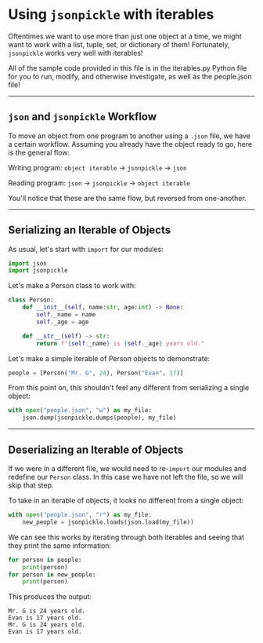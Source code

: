 # Using `jsonpickle` with iterables

Oftentimes we want to use more than just one object at a time, we might want to work with a list, tuple, set, or dictionary of them! Fortunately, `jsonpickle` works very well with iterables!

All of the sample code provided in this file is in the iterables.py Python file for you to run, modify, and otherwise investigate, as well as the people.json file!

---

## `json` and `jsonpickle` Workflow

To move an object from one program to another using a `.json` file, we have a certain workflow. Assuming you already have the object ready to go, here is the general flow:

Writing program:
`object iterable` -> `jsonpickle` -> `json`

Reading program:
`json` -> `jsonpickle` -> `object iterable`

You'll notice that these are the same flow, but reversed from one-another.

---

## Serializing an Iterable of Objects

As usual, let's start with `import` for our modules:

```python
import json
import jsonpickle
```

Let's make a Person class to work with:

```python
class Person:
    def __init__(self, name:str, age:int) -> None:
        self._name = name
        self._age = age

    def __str__(self) -> str:
        return f"{self._name} is {self._age} years old."
```

Let's make a simple iterable of Person objects to demonstrate:

```python
people = [Person("Mr. G", 24), Person("Evan", 17)]
```

From this point on, this shouldn't feel any different from serializing a single object:

```python
with open("people.json", "w") as my_file:
    json.dump(jsonpickle.dumps(people), my_file)
```

---

## Deserializing an Iterable of Objects

If we were in a different file, we would need to re-`import` our modules and redefine our `Person` class. In this case we have not left the file, so we will skip that step.

To take in an iterable of objects, it looks no different from a single object:

```python
with open("people.json", "r") as my_file:
    new_people = jsonpickle.loads(json.load(my_file))
```

We can see this works by iterating through both iterables and seeing that they print the same information:

```python
for person in people:
    print(person)
for person in new_people:
    print(person)
```

This produces the output:

```
Mr. G is 24 years old.
Evan is 17 years old.
Mr. G is 24 years old.
Evan is 17 years old.
```
